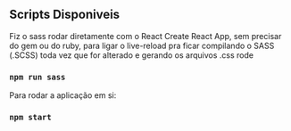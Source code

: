 ## Scripts Disponiveis

Fiz o sass rodar diretamente com o React Create React App, sem precisar do gem ou do ruby, para ligar o live-reload pra ficar compilando o SASS (.SCSS) toda vez que for alterado e gerando os arquivos .css rode

### `npm run sass`


Para rodar a aplicação em si:

### `npm start`
